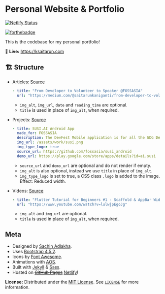 # Personal Website & Portfolio

[![Netlify Status](https://api.netlify.com/api/v1/badges/6850ad60-9b1c-48d1-9a92-565f9aa78700/deploy-status)](https://app.netlify.com/sites/ksaitarun/deploys)

[![forthebadge](https://forthebadge.com/images/badges/built-with-love.svg "Built with love")](https://forthebadge.com)

This is the codebase for my personal portfolio!

🚀 **Live:** https://ksaitarun.com

## 🏗 Structure

- Articles: [Source](https://github.com/SAITARUN55/Portfolio/blob/master/_data/articles.yml)
  ```yaml
  - title: "From Developer to Volunteer to Speaker @FOSSASIA"
    url: "https://medium.com/@saitarunkaniganti/from-developer-to-volunteer-to-speaker-fossasia-68e09715cb97"
  ```
  - `img_alt`, `img_url`, `date` and `reading_time` are optional.
  - `title` is used in place of `img_alt`, when required.

- Projects: [Source](https://github.com/SAITARUN55/Portfolio/blob/master/_data/projects.yml)
  ```yaml
  - title: SUSI.AI Android App
    made_for: FOSSASIA
    description: The DevFest Mobile application is for all the GDG Devfests around the world. You can see the agenda in the app as well as the speakers and other updates regarding the devfest. Made with Flutter, entirely by myself.
    img_url: /assets/work/susi.png
    img_type_logo: true
    source_url: https://github.com/fossasia/susi_android
    demo_url: https://play.google.com/store/apps/details?id=ai.susi
  ```
  - `source_url` and `demo_url` are optional and do not render if empty.
  - `img_alt` is also optional, instead we use `title` in place of `img_alt`.
  - `img_type_logo` is set to true, a CSS class `.logo` is added to the image. Effect: Reduced width.

- Videos: [Source](https://github.com/SAITARUN55/Portfolio/blob/master/_data/videos.yml)
  ```yaml
  - title: "Flutter Tutorial for Beginners #1 - Scaffold & AppBar Widgets"
    url: "https://www.youtube.com/watch?v=lulwjpEgoJg"
  ```
  - `img_alt` and `img_url` are optional.
  - `title` is used in place of `img_alt`, when required.

## Meta

- Designed by [Sachin Adlakha](https://ajitpanigrahi.com).
- Uses [Bootstrap 4.5.2](https://getbootstrap.com).
- Icons by [Font Awesome](https://fontawesome.com).
- Animations with [AOS](https://michalsnik.github.io/aos/).
- Built with [Jekyll](https://jekyllrb.com) & [Sass](https://sass-lang.com/).
- Hosted on ~~[GitHub Pages](https://pages.github.com)~~ [Netlify](https://netlify.com)!

**License:** Distributed under the [MIT License](https://opensource.org/licenses/MIT). See [`LICENSE`](https://github.com/SAITARUN55/Portfolio/blob/master/LICENSE) for more information.

